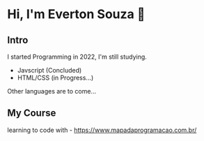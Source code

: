 # Hi, I'm Everton Souza 👋

## Intro

I started Programming in 2022, I'm still studying.

- Javscript (Concluded)
- HTML/CSS (in Progress...)

Other languages ​​are to come...

## My Course

learning to code with - https://www.mapadaprogramacao.com.br/
